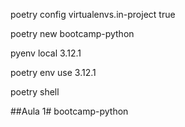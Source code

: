 poetry config virtualenvs.in-project true

poetry new bootcamp-python

pyenv local 3.12.1

poetry env use 3.12.1

poetry shell

##Aula 1# bootcamp-python
